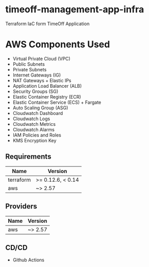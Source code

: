 # timeoff-management-app-infra

Terraform IaC form TimeOff Application

# AWS Components Used

* Virtual Private Cloud (VPC)
* Public Subnets
* Private Subnets
* Internet Gateways (IG)
* NAT Gateways + Elastic IPs
* Application Load Balancer (ALB)
* Security Groups (SG) 
* Elastic Container Registry (ECR)
* Elastic Container Service (ECS) + Fargate
* Auto Scaling Group (ASG)
* Cloudwatch Dashboard
* Cloudwatch Logs
* Cloudwatch Metrics
* Cloudwatch Alarms
* IAM Policies and Roles
* KMS Encryption Key

## Requirements
| Name | Version |
|------|---------|
| terraform | >= 0.12.6, < 0.14 |
| aws | ~> 2.57 |

## Providers

| Name | Version |
|------|---------|
| aws | ~> 2.57 |

## CD/CD 

* Github Actions